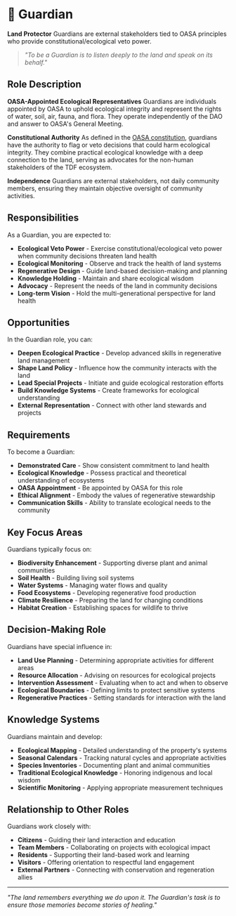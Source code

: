 # 🌳 Guardian

**Land Protector** Guardians are external stakeholders tied to OASA principles who provide constitutional/ecological veto power.

> *"To be a Guardian is to listen deeply to the land and speak on its behalf."*

## Role Description

**OASA-Appointed Ecological Representatives** Guardians are individuals appointed by OASA to uphold ecological integrity and represent the rights of water, soil, air, fauna, and flora. They operate independently of the DAO and answer to OASA's General Meeting.

**Constitutional Authority** As defined in the [OASA constitution](https://oasa.earth), guardians have the authority to flag or veto decisions that could harm ecological integrity. They combine practical ecological knowledge with a deep connection to the land, serving as advocates for the non-human stakeholders of the TDF ecosystem.

**Independence** Guardians are external stakeholders, not daily community members, ensuring they maintain objective oversight of community activities.

## Responsibilities

As a Guardian, you are expected to:

- **Ecological Veto Power** - Exercise constitutional/ecological veto power when community decisions threaten land health
- **Ecological Monitoring** - Observe and track the health of land systems
- **Regenerative Design** - Guide land-based decision-making and planning
- **Knowledge Holding** - Maintain and share ecological wisdom
- **Advocacy** - Represent the needs of the land in community decisions
- **Long-term Vision** - Hold the multi-generational perspective for land health

## Opportunities

In the Guardian role, you can:

- **Deepen Ecological Practice** - Develop advanced skills in regenerative land management
- **Shape Land Policy** - Influence how the community interacts with the land
- **Lead Special Projects** - Initiate and guide ecological restoration efforts
- **Build Knowledge Systems** - Create frameworks for ecological understanding
- **External Representation** - Connect with other land stewards and projects

## Requirements

To become a Guardian:

- **Demonstrated Care** - Show consistent commitment to land health
- **Ecological Knowledge** - Possess practical and theoretical understanding of ecosystems
- **OASA Appointment** - Be appointed by OASA for this role
- **Ethical Alignment** - Embody the values of regenerative stewardship
- **Communication Skills** - Ability to translate ecological needs to the community

## Key Focus Areas

Guardians typically focus on:

- **Biodiversity Enhancement** - Supporting diverse plant and animal communities
- **Soil Health** - Building living soil systems
- **Water Systems** - Managing water flows and quality
- **Food Ecosystems** - Developing regenerative food production
- **Climate Resilience** - Preparing the land for changing conditions
- **Habitat Creation** - Establishing spaces for wildlife to thrive

## Decision-Making Role

Guardians have special influence in:

- **Land Use Planning** - Determining appropriate activities for different areas
- **Resource Allocation** - Advising on resources for ecological projects
- **Intervention Assessment** - Evaluating when to act and when to observe
- **Ecological Boundaries** - Defining limits to protect sensitive systems
- **Regenerative Practices** - Setting standards for interaction with the land

## Knowledge Systems

Guardians maintain and develop:

- **Ecological Mapping** - Detailed understanding of the property's systems
- **Seasonal Calendars** - Tracking natural cycles and appropriate activities
- **Species Inventories** - Documenting plant and animal communities
- **Traditional Ecological Knowledge** - Honoring indigenous and local wisdom
- **Scientific Monitoring** - Applying appropriate measurement techniques

## Relationship to Other Roles

Guardians work closely with:

- **Citizens** - Guiding their land interaction and education
- **Team Members** - Collaborating on projects with ecological impact
- **Residents** - Supporting their land-based work and learning
- **Visitors** - Offering orientation to respectful land engagement
- **External Partners** - Connecting with conservation and regeneration allies

---

*"The land remembers everything we do upon it. The Guardian's task is to ensure those memories become stories of healing."*
